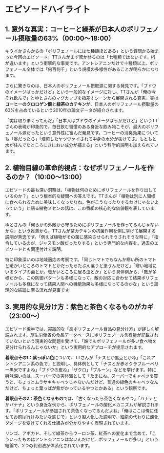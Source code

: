 # エピソードハイライト

## 1. 意外な真実：コーヒーと緑茶が日本人のポリフェノール摂取量の63%（00:00〜18:00）

キウイかさんからの「ポリフェノールには七種類ほどある」という質問から始まった今回のエピソード。TTさんがまず驚かせるのは「七種類ではないです。桁が違います」という衝撃的な事実です。アントシアニンだけで十種類以上、ポリフェノール全体では「何百何千」という規模の多様性があることが明らかになります。

さらに驚きなのは、日本人のポリフェノール摂取源に関する発見です。「ブドウのイメージばっかだけど」という一般的なイメージに対し、TTさんが「俺の今それ飲んで」とゆとさんのマグカップを指差すシーンから展開される真実。実は**コーヒーのクロロゲン酸**と**緑茶のカテキン**が、日本人のポリフェノール摂取量の63%を占めているという2010年の論文データが紹介されます。

「実は取りまくってんだ」「日本人はブドウのイメージばっかだけど」というTTさんの表現が印象的で、毎日飲む習慣のある身近な飲み物こそが、最大のポリフェノール源だったという意外性に富んだ発見です。コーヒーの消臭効果についても「墨だったら」「焙煎したヤツヴァイされて中身の水分が抜けてさ。もともと水が住んでたところにさにおい成分が捕まる」という科学的説明も加えられています。

## 2. 植物目線の革命的視点：なぜポリフェノールを作るのか？（10:00〜13:00）

エピソードの最も深い洞察は、「植物は何のためにポリフェノールを作り出しているのか？」という根本的な疑問への答えです。TTさんが「植物は別に人間様に食べられるために美味しくなったりね。色がこうなったりするわけじゃないよっていう」と語る植物メセンの話は、この番組の核心的な価値観を表しています。

ゆとさんの「何らかの外敵から守るためにポリフェノールを作ってるんじゃないかな」という推測から、TTさんが茶カテキンの抗菌作用を例に挙げて展開する説明が秀逸です。「例えば植物がその菌に感染させられそうされそうな時に」「指令しているのが、ジャスモン酸だったりする」という専門的な内容を、過去のエピソードとも関連付けて説明。

特に印象深いのは地域適応の考察です。「同じトマトでもなんか寒い所のトマトと暖かいところのトマトとかだったらたぶん違うと思うんだけど」「寒い地域にいるタイプの菌とか。暖かいところに居る虫とか」という具体例から、「敵が多様だから、この防御パターンも多様になって、敵の対応に合わせて結果ポリフェノールも多様になって結果人間への機能効果も多様になってるのかな」という論理的な結論に至る流れが見事です。

## 3. 実用的な見分け方：紫色と茶色くなるものがカギ（23:00〜）

エピソード後半では、実践的な「高ポリフェノール食品の見分け方」が詳しく解説されます。厚生労働省の食品データベースにポリフェノール含有量が記載されていないという現実的な問題を受けて、「誰でもポリフェノールが多い食べ物を見分けられるんじゃないか」という実用的なアプローチが提示されます。

**着眼点その1：紫っぽい色**について、TTさんが「ナスとか黒豆とかね」「これアントシアニン系の色で」と説明し、具体例として「ナスとか赤オクラブルーベリー黒米ですよね」「ブドウの皮ね」「ザクロ」「プルーン」などを挙げます。特に興味深いのは、スーパーでの実体験として「たまにね。スーパーでキャベツを買うと、ちょっとムラサキキャベツじゃないんだけど、普通の緑色のキャベツなんだけど、ちょっと葉っぱが紫がかっているやつとかある」という観察です。

**着眼点その2：茶色くなるもの**では、「古くなったら茶色くなるやつ」「バナナとかバナナ」という身近な例から、ポリフェノールの酸化メカニズムが解説されます。「ポリフェノールが参加されて茶色くなってるんだよね」「俺はここは俺に任せてお前は行けみたいな感じで」という擬人化した説明で、細胞の代わりに酸化ダメージを受けてくれる仕組みが分かりやすく表現されています。

リンゴ、アボカド、そして緑茶からウーロン茶、紅茶への変化まで含めて、「こういったものはアントシアニンはないんだけど、ポリフェノールが多い」という結論で、2つの判別法が体系化されています。